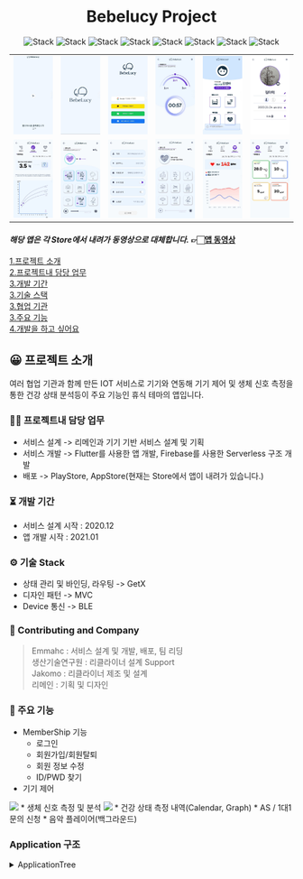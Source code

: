 <h1 align="center">Bebelucy Project</h1>  

<div align="center">
 
![Stack](https://img.shields.io/badge/flutter-02569B?style=for-the-badge&logo=Flutter&logoColor=white)
![Stack](https://img.shields.io/badge/android-3DDC84?style=for-the-badge&logo=Android&logoColor=white)
![Stack](https://img.shields.io/badge/apple-000000?style=for-the-badge&logo=IOS&logoColor=white)
![Stack](https://img.shields.io/badge/dart-0175C2?style=for-the-badge&logo=Dart&logoColor=white)
![Stack](https://img.shields.io/badge/kotlin-7F52FF?style=for-the-badge&logo=Kotlin&logoColor=white)
![Stack](https://img.shields.io/badge/swift-F05138?style=for-the-badge&logo=Swift&logoColor=white)
![Stack](https://img.shields.io/badge/firebase-FFCA28?style=for-the-badge&logo=Firebase&logoColor=white)
![Stack](https://img.shields.io/badge/bluetooth-0082FC?style=for-the-badge&logo=BLE&logoColor=white)
 
</div>

<table>
   <tr>
      <td>
         <a href="https://drive.google.com/file/d/1LzqKtCCFKvX85juMHstk7__eLRABnv99/view?usp=drive_link">
         <img width="200px" src="./1.png">
      </td>
      <td>
         <a href="https://drive.google.com/file/d/1LzqKtCCFKvX85juMHstk7__eLRABnv99/view?usp=drive_link">
         <img width="200px" src="./2.png">
      </td>
      <td>
         <a href="https://drive.google.com/file/d/1LzqKtCCFKvX85juMHstk7__eLRABnv99/view?usp=drive_link">
         <img width="200px" src="./3.png">
      </td>
      <td>
         <a href="https://drive.google.com/file/d/1LzqKtCCFKvX85juMHstk7__eLRABnv99/view?usp=drive_link">
         <img width="200px" src="./4.png">
      </td>
      <td>
         <a href="https://drive.google.com/file/d/1LzqKtCCFKvX85juMHstk7__eLRABnv99/view?usp=drive_link">
         <img width="200px" src="./5.png">
      </td>
      <td>
         <a href="https://drive.google.com/file/d/1LzqKtCCFKvX85juMHstk7__eLRABnv99/view?usp=drive_link">
         <img width="200px" src="./6.png">
      </td>
   </tr>
   <tr>
      <td>
         <a href="https://drive.google.com/file/d/1LzqKtCCFKvX85juMHstk7__eLRABnv99/view?usp=drive_link">
         <img width="200px" src="./7.png">
      </td>            
      <td>
         <a href="https://drive.google.com/file/d/1LzqKtCCFKvX85juMHstk7__eLRABnv99/view?usp=drive_link">
         <img width="200px" src="./8.png">
      </td>
      <td>
         <a href="https://drive.google.com/file/d/1LzqKtCCFKvX85juMHstk7__eLRABnv99/view?usp=drive_link">
         <img width="200px" src="./9.png">
      </td>
      <td>
         <a href="https://drive.google.com/file/d/1LzqKtCCFKvX85juMHstk7__eLRABnv99/view?usp=drive_link">
         <img width="200px" src="./10.png">
      </td>
      <td>
         <a href="https://drive.google.com/file/d/1LzqKtCCFKvX85juMHstk7__eLRABnv99/view?usp=drive_link">
         <img width="200px" src="./11.png">
      </td>
      <td>
         <a href="https://drive.google.com/file/d/1LzqKtCCFKvX85juMHstk7__eLRABnv99/view?usp=drive_link">
         <img width="200px" src="./12.png">
      </td>
    </tr>	
</table>

#### _해당 앱은 각 Store에서 내려가 동영상으로 대체합니다._ 👉🏻[앱 동영상](https://drive.google.com/file/d/1LzqKtCCFKvX85juMHstk7__eLRABnv99/view?usp=drive_link)

[1.프로젝트 소개](#😀-프로젝트-소개)    
[2.프로젝트내 담당 업무](#🧑‍💻-프로젝트내-담당-업무)  
[3.개발 기간](#⏳️-개발-기간)  
[3.기술 스택](#⚙️-기술-Stack)  
[3.협업 기관](#🙌-Contributing-and-Company)   
[3.주요 기능](#📌-주요-기능)  
[4.개발을 하고 싶어요](#Application-구조)


## 😀 프로젝트 소개  
여러 협업 기관과 함께 만든 IOT 서비스로 기기와 연동해 기기 제어 및 생체 신호 측정을 통한 건강 상태 분석등이 주요 기능인 휴식 테마의 앱입니다.    

### 🧑‍💻 프로젝트내 담당 업무  
+ 서비스 설계 -> 리메인과 기기 기반 서비스 설계 및 기획  
+ 서비스 개발 -> Flutter를 사용한 앱 개발, Firebase를 사용한 Serverless 구조 개발  
+ 배포 -> PlayStore, AppStore(현재는 Store에서 앱이 내려가 있습니다.)    

### ⏳️ 개발 기간  
* 서비스 설계 시작 : 2020.12  
* 앱 개발 시작 : 2021.01    

### ⚙️ 기술 Stack  
* 상태 관리 및 바인딩, 라우팅 -> GetX  
* 디자인 패턴 -> MVC  
* Device 통신 -> BLE  

### 🙌 Contributing and Company    
> Emmahc : 서비스 설계 및 개발, 배포, 팀 리딩  
> 생산기술연구원 : 리클라이너 설계 Support   
> Jakomo : 리클라이너 제조 및 설계  
> 리메인 : 기획 및 디자인    

### 📌 주요 기능  
* MemberShip 기능  
  * 로그인  
  * 회원가입/회원탈퇴  
  * 회원 정보 수정  
  * ID/PWD 찾기  
* 기기 제어  
<img width="600px" src="./screen.png">
* 생체 신호 측정 및 분석  
<img width="600px" src="./screen2.png">
* 건강 상태 측정 내역(Calendar, Graph)  
* AS / 1대1 문의 신청  
* 음악 플레이어(백그라운드)


### Application 구조
<details><summary>ApplicationTree</summary>
   
```bash
├── BLE
│   ├── BLEProvider.dart
│   ├── BabyMonitoringDto.dart
│   ├── BleProtocol.dart
│   └── EnviromentMonitoringDto.dart
├── BLECommunicate
│   ├── BLEProtocol.dart
│   ├── BLEProvider.dart
│   └── BabyEnviromentDto.dart
├── BebeSharedPreference.dart
├── BebelucyColor.dart
├── BebelucyFont.dart
├── CheckCountry
│   └── CheckCountryFactory.dart
├── FCM
│   └── FcmFactory.dart
├── InitSetting.dart
├── LocalDB
│   ├── BabyImageDto.dart
│   ├── DBFactory.dart
│   ├── HeartRateModel.dart
│   ├── LocalDBFactory.dart
│   ├── LocalDBProvider.dart
│   ├── ProfileBirthModel.dart
│   ├── ProfileBloodTypeModel.dart
│   ├── ProfileGenderModel.dart
│   ├── ProfileImageModel.dart
│   ├── ProfileNameModel.dart
│   └── WeightModel.dart
├── Logger
│   └── LoggerFactory.dart
├── MemberShip
│   ├── MemberShipFactory.dart
│   └── MembershipVariables.dart
├── Network
│   └── NetworkObserver.dart
├── Notification
│   └── NotiFactory.dart
├── Page
│   ├── BLEScan
│   │   ├── BLEIconAnimation.dart
│   │   ├── BLEScanDeviceName.dart
│   │   ├── BLEScanPage.dart
│   │   ├── BLEScanPercentAnimation.dart
│   │   ├── BLEScanProvider.dart
│   │   ├── BLEScanSpiralAnimation.dart
│   │   ├── BLESearchText.dart
│   │   └── SpiralPathPainter.dart
│   ├── Camera
│   │   ├── CameraLoadingPage.dart
│   │   └── CameraPage.dart
│   ├── CommonUI
│   │   ├── AutoPositionedList.dart
│   │   ├── BebeToast.dart
│   │   ├── ContextMenu.dart
│   │   ├── LoadingUI.dart
│   │   └── LongList.dart
│   ├── Enviroment
│   │   ├── ActivatedBar.dart
│   │   ├── BabyEnviromentComponent
│   │   │   ├── BabyEnviroment.dart
│   │   │   ├── FineDust.dart
│   │   │   ├── Humidity.dart
│   │   │   ├── Temperature.dart
│   │   │   └── UltraFineDust.dart
│   │   ├── BabyHeartRateComponent
│   │   │   ├── BabyHeartAverage.dart
│   │   │   ├── BabyHeartRate.dart
│   │   │   ├── BabyHeartRateLabel.dart
│   │   │   └── HeartRateGraph.dart
│   │   ├── BabyWeightComponent
│   │   │   ├── BabyNowWeight.dart
│   │   │   ├── BabyWeight.dart
│   │   │   ├── BabyWeightGraph.dart
│   │   │   └── BabyWeightGuideText.dart
│   │   ├── EnviromentCurrentTimeProvider.dart
│   │   ├── EnviromentPage.dart
│   │   ├── EnviromentProvider.dart
│   │   ├── EnviromentTime.dart
│   │   └── EnviromentTopNavigation.dart
│   ├── FAQ
│   │   ├── FAQApplicationLIst.dart
│   │   ├── FAQDrawer.dart
│   │   ├── FAQEtcList.dart
│   │   ├── FAQList.dart
│   │   ├── FAQNavigation.dart
│   │   ├── FAQPage.dart
│   │   ├── FAQProductList.dart
│   │   ├── FAQProvider.dart
│   │   └── FAQTop.dart
│   ├── FetusWhiteNoise
│   │   ├── FetusMomSound.dart
│   │   ├── FetusSlider.dart
│   │   ├── FetusThumb.dart
│   │   ├── FetusWhiteNoiseList.dart
│   │   ├── FetusWhiteNoisePage.dart
│   │   └── FetusWhiteNoiseTitle.dart
│   ├── Home
│   │   ├── HomeBottom.dart
│   │   ├── HomeIcon.dart
│   │   ├── HomePage.dart
│   │   ├── HomeProfile.dart
│   │   ├── HomeTop.dart
│   │   └── TopArc.dart
│   ├── Login
│   │   ├── LoginItem.dart
│   │   ├── LoginPage.dart
│   │   └── LoginUI.dart
│   ├── Profile
│   │   ├── ProfileBirth.dart
│   │   ├── ProfileBloodType.dart
│   │   ├── ProfileGender.dart
│   │   ├── ProfileImage.dart
│   │   ├── ProfileLinear.dart
│   │   ├── ProfileName.dart
│   │   └── ProfilePage.dart
│   ├── Setting
│   │   ├── LogoutButton.dart
│   │   ├── SettingAccountItem.dart
│   │   ├── SettingBLEItem.dart
│   │   ├── SettingCameraItem.dart
│   │   ├── SettingPage.dart
│   │   ├── SettingPushItem.dart
│   │   ├── SettingPushSwitch.dart
│   │   ├── SettingQuestionItem.dart
│   │   ├── SettingVoiceItem.dart
│   │   └── SettingVoiceSwitch.dart
│   ├── Shake
│   │   ├── ShakePage.dart
│   │   ├── ShakeProvider.dart
│   │   ├── ShakeRange.dart
│   │   ├── ShakeRangeAnimation.dart
│   │   ├── ShakeRangeAnimationPath.dart
│   │   ├── ShakeStep.dart
│   │   ├── ShakeTimer.dart
│   │   ├── ShakeTimerEditor.dart
│   │   ├── ShakeTimerIsolate.dart
│   │   └── ShakeTitle.dart
│   ├── Splash
│   │   ├── SplashOpacityAnimation.dart
│   │   ├── SplashPage.dart
│   │   ├── SplashProvider.dart
│   │   └── SplashRotationAnimation.dart
│   └── WhiteNoise
│       ├── MomWhiteNoise.dart
│       ├── PlayerSlider.dart
│       ├── WhiteNoisSliderThumb.dart
│       ├── WhiteNoiseItem.dart
│       ├── WhiteNoiseItemSlider.dart
│       ├── WhiteNoiseMain.dart
│       ├── WhiteNoisePage.dart
│       ├── WhiteNoisePlayer.dart
│       ├── WhiteNoiseProvider.dart
│       ├── WhiteNoiseTimer.dart
│       └── WhiteNoiseTimerSetting.dart
├── Permission
│   └── PermissionFunction.dart
├── RealtimeDB
│   └── RealtimeDBFactory.dart
├── Routes.dart
├── STT
│   └── SttFactory.dart
├── SupportUI.dart
├── TTS
│   └── TtsFactory.dart
├── TestUIPage.dart
├── UpdateApp
│   └── UpdateAlertUI.dart
└── main.dart
``` 
   
</details>
